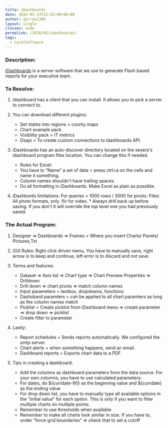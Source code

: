 ```yaml
---
title: iDashboards
date: 2016-05-23T12:54:00+00:00
author: gerryw1389
layout: single
classes: wide
permalink: /2016/05/idashboards/
tags:
  - LocalSoftware
---
```

<!--more-->

### Description:

[iDashboards](https://www.idashboards.com) is a server software that we use to generate Flash based reports for your executive team.

### To Resolve:

1. Idashboard has a client that you can install. It allows you to pick a server to connect to.

2. You can download different plugins:

   - Set states into regions = county maps  
   - Chart example pack  
   - Visibility pack = IT metrics  
   - Dsapi = To create custom connections to idashboards API.

3. iDashboards has an auto-discover directory located on the severs's idashboard program files location. You can change this if needed.

   - Rules for Excel:  
   - You have to &#8220;Name&#8221; a set of data = press ctrl+a on the cells and name it something.  
   - Column names shouldn't have trailing spaces.  
   - Do all formatting in iDashboards. Make Excel as plain as possible.

4. iDashbords limitations: For queries = 1000 rows / 3000 for pivots. Files: All photo formats, only .flv for video. * Always drill back up before saving. If you don't it will override the top level one you had previously saved.

### The Actual Program:

1. Designer => Dashboards => Frames = Where you insert Charts/ Panels/ Pictures,Txt

2. GUI Rules: Right click driven menu, You have to manually save, right arrow is to keep and continue, left error is to discard and not save.

3. Terms and features:

   - Dataset => Axis list => Chart type => Chart Preview Properties => Drilldown  
   - Drill down => chart pivots => match column names  
   - Input parameters = textbox, dropdowns, functions  
   - Dashobard paramters = can be applied to all chart paramters as long as the column names match  
   - Picklist = Create picklist from iDashboard menu => create parameter => drop down => picklist  
   - Create filter to parameter

4. Lastly:

   - Report schedules = Sends reports automatically. We configured the smtp server.  
   - Chart alerts = when something happens, send an email.  
   - Dashboard reports = Exports chart data to a PDF.

5. Tips in creating a dashboard:

   - Add the columns as dashboard parameters from the data source. For your own columns, you have to use calculated parameters:  
   - For dates, do ${currdate-90} as the beginning value and ${currdate} as the ending value  
   - For drop down list, you have to manually type all available options in the &#8220;initial value&#8221; for each option. This is only if you want to filter multiple charts on multiple points.  
   - Remember to use thresholds when available  
   - Remember to make all charts look similar in size. If you have to, under &#8220;force grid boundaries&#8221; => check that to set a cutoff